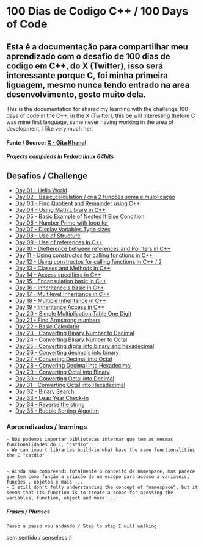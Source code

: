 # 100 Dias de Codigo C++ / 100 Days of Code

Esta é a documentação para compartilhar meu aprendizado com o desafio de 100 dias de codigo em C++, do X (Twitter), isso será interessante porque C, foi minha primeira liguagem, mesmo nunca tendo entrado na area desenvolvimento, gosto muito dela.
---
This is the documentation for shared my learning with the challenge 100 days of code in the C++, in the X (Twitter), this be will interesting thefore C was mine first language, same never having  working in the area of development, I like very much her.

#### Fonte / Source: [X - Gita Khanal](https://twitter.com/thetechgirlgita)

##### Projects compileds in Fedora linux 64bits
## Desafios / Challenge

- [Day 01 - Hello World](https://github.com/vinisl-dev/Estudos/tree/main/Backend/C%2B%2B/100DaysOfCode_GitaKhanal)
- [Day 02 - Basic_calculation / cria 2 funções soma e mulplicação](https://github.com/vinisl-dev/Estudos/tree/main/Backend/C%2B%2B/100DaysOfCode_GitaKhanal/02_Basic_calculation)
- [Day 03 - Find Quotient and Remainder using C++](https://github.com/vinisl-dev/Estudos/tree/main/Backend/C%2B%2B/100DaysOfCode_GitaKhanal/03_Find_quotient_and_remainder)
- [Day 04 - Using Math Library in C++](https://github.com/vinisl-dev/Estudos/tree/main/Backend/C%2B%2B/100DaysOfCode_GitaKhanal)
-	[Day 05 - Basic Example of Nested If Else Condition](https://github.com/vinisl-dev/Estudos/tree/main/Backend/C%2B%2B/100DaysOfCode_GitaKhanal)
- [Day 06 - Number Prime with loop for](https://github.com/vinisl-dev/Estudos/tree/main/Backend/C%2B%2B/100DaysOfCode_GitaKhanal)
- [Day 07 - Display Variables Type sizes ](https://github.com/vinisl-dev/Estudos/tree/main/Backend/C%2B%2B/100DaysOfCode_GitaKhanal)
- [Day 08 - Use of Structure](https://github.com/vinisl-dev/Estudos/tree/main/Backend/C%2B%2B/100DaysOfCode_GitaKhanal)
- [Day 09 - Use of references in C++](https://github.com/vinisl-dev/Estudos/tree/main/Backend/C%2B%2B/100DaysOfCode_GitaKhanal)
- [Day 10 - Diefference between references and Pointers in C++](https://github.com/vinisl-dev/Estudos/tree/main/Backend/C%2B%2B/100DaysOfCode_GitaKhanal)
- [Day 11 - Using constructos for calling functions in C++](https://github.com/vinisl-dev/Estudos/tree/main/Backend/C%2B%2B/100DaysOfCode_GitaKhanal)
- [Day 12 - Using constructos for calling functions in C++ / 2](https://github.com/vinisl-dev/Estudos/tree/main/Backend/C%2B%2B/100DaysOfCode_GitaKhanal)
- [Day 13 - Classes and Methods in C++](https://github.com/vinisl-dev/Estudos/tree/main/Backend/C%2B%2B/100DaysOfCode_GitaKhanal)
- [Day 14 - Access specifiers in C++](https://github.com/vinisl-dev/Estudos/tree/main/Backend/C%2B%2B/100DaysOfCode_GitaKhanal)
- [Day 15 - Encapsulation basic in C++](https://github.com/vinisl-dev/Estudos/tree/main/Backend/C%2B%2B/100DaysOfCode_GitaKhanal)
- [Day 16 - Inheritance's basic in C++](https://github.com/vinisl-dev/Estudos/tree/main/Backend/C%2B%2B/100DaysOfCode_GitaKhanal)
- [Day 17 - Multilevel Inheritance  in C++](https://github.com/vinisl-dev/Estudos/tree/main/Backend/C%2B%2B/100DaysOfCode_GitaKhanal)
- [Day 18 - Multiple Inheritance  in C++](https://github.com/vinisl-dev/Estudos/tree/main/Backend/C%2B%2B/100DaysOfCode_GitaKhanal)
- [Day 19 - Inheritance Access  in C++](https://github.com/vinisl-dev/Estudos/tree/main/Backend/C%2B%2B/100DaysOfCode_GitaKhanal)
-	[Day 20 - Simple Multiplication Table One Digit](https://github.com/vinisl-dev/Estudos/tree/main/Backend/C%2B%2B/100DaysOfCode_GitaKhanal)
-	[Day 21 - Find Armstrong numbers ](https://github.com/vinisl-dev/Estudos/tree/main/Backend/C%2B%2B/100DaysOfCode_GitaKhanal)
- [Day 22 - Basic Calculator ](https://github.com/vinisl-dev/Estudos/tree/main/Backend/C%2B%2B/100DaysOfCode_GitaKhanal)
- [Day 23 - Converting Binary Number to Decimal](https://github.com/vinisl-dev/Estudos/tree/main/Backend/C%2B%2B/100DaysOfCode_GitaKhanal)
- [Day 24 - Converting Binary Number to Octal](https://github.com/vinisl-dev/Estudos/tree/main/Backend/C%2B%2B/100DaysOfCode_GitaKhanal)
- [Day 25 - Converting digits into binary and hexadecimal](https://github.com/vinisl-dev/Estudos/tree/main/Backend/C%2B%2B/100DaysOfCode_GitaKhanal)
- [Day 26 - Converting decimals into binary](https://github.com/vinisl-dev/Estudos/tree/main/Backend/C%2B%2B/100DaysOfCode_GitaKhanal)
- [Day 27 - Convering Decimal into Octal](https://github.com/vinisl-dev/Estudos/tree/main/Backend/C%2B%2B/100DaysOfCode_GitaKhanal)
- [Day 28 - Convering Decimal into Hexadecimal](https://github.com/vinisl-dev/Estudos/tree/main/Backend/C%2B%2B/100DaysOfCode_GitaKhanal)
- [Day 29 - Converting Octal into Binary](https://github.com/vinisl-dev/Estudos/tree/main/Backend/C%2B%2B/100DaysOfCode_GitaKhanal)
- [Day 30 - Converting Octal into Decimal](https://github.com/vinisl-dev/Estudos/tree/main/Backend/C%2B%2B/100DaysOfCode_GitaKhanal)
- [Day 31 - Converting Octal into Hexadecimal](https://github.com/vinisl-dev/Estudos/tree/main/Backend/C%2B%2B/100DaysOfCode_GitaKhanal)
- [Day 32 - Binary Search](https://github.com/vinisl-dev/Estudos/tree/main/Backend/C%2B%2B/100DaysOfCode_GitaKhanal)
- [Day 33 - Leap Year Check-in](https://github.com/vinisl-dev/Estudos/tree/main/Backend/C%2B%2B/100DaysOfCode_GitaKhanal)
- [Day 34 - Reverse the string](https://github.com/vinisl-dev/Estudos/tree/main/Backend/C%2B%2B/100DaysOfCode_GitaKhanal)
- [Day 35 - Bubble Sorting Algoritm](https://github.com/vinisl-dev/Estudos/tree/main/Backend/C%2B%2B/100DaysOfCode_GitaKhanal)
### Apreendizados / learnings

	- Nos podemos importar bibliotecas internar que tem as mesmas funcionalidades do C, "cstdio" 
	- We can import libraries build-in what have the same functionalities the C "cstdio"


	- Ainda não compreendi totalmente o conceito de namespace, mas parece que tem como função a criação de um escopo para acesso a variaveis, funções , objetos e mais ...
	- I still don't fully understanding the concept of "namespace", but it seems that its function is to create a scope for acessing the variables, function, object and more ... 


##### Frases / Phrases 
	Passo a passo vou andando / Step to step I will walking

sem sentido / senseless :)